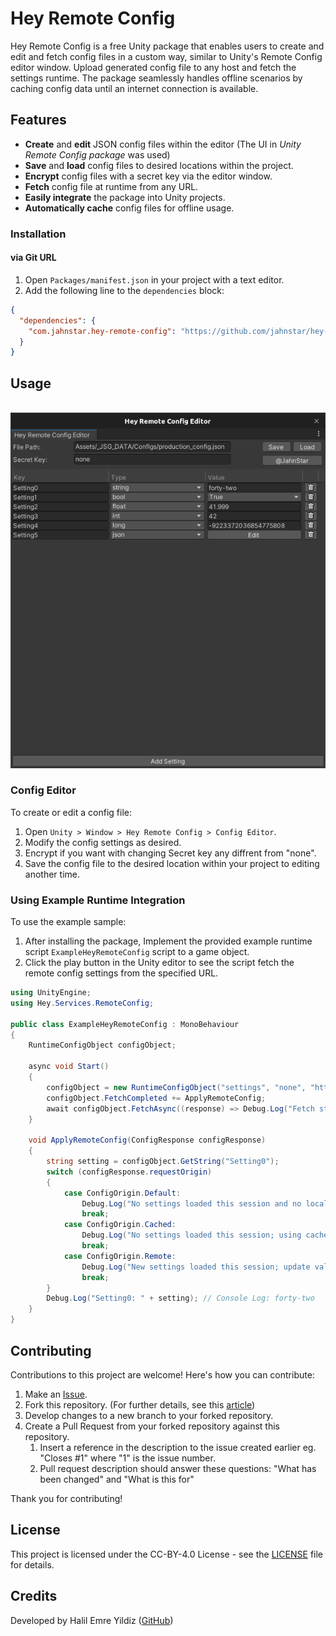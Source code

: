 # Hey Remote Config

Hey Remote Config is a free Unity package that enables users to create and edit and fetch config files in a custom way, similar to Unity's Remote Config editor window. Upload generated config file to any host and fetch the settings runtime. The package seamlessly handles offline scenarios by caching config data until an internet connection is available.

## Features

- **Create** and **edit** JSON config files within the editor (The UI in *Unity Remote Config package* was used)
- **Save** and **load** config files to desired locations within the project.
- **Encrypt** config files with a secret key via the editor window.
- **Fetch** config file at runtime from any URL.
- **Easily integrate** the package into Unity projects.
- **Automatically cache** config files for offline usage.

### Installation

#### via Git URL

1. Open `Packages/manifest.json` in your project with a text editor.
2. Add the following line to the `dependencies` block:
```json
{
  "dependencies": {
    "com.jahnstar.hey-remote-config": "https://github.com/jahnstar/hey-remote-config.git"
  }
}
```

## Usage

<br>
<p<a alt="Developed by Halil Emre Yildiz" href=""><img src="https://raw.githubusercontent.com/JahnStar/Hey-Remote-Config/master/Runtime/Samples/.hey_remote_config_editor.png"></a>
</p>

### Config Editor

To create or edit a config file:
1. Open `Unity > Window > Hey Remote Config > Config Editor`.
2. Modify the config settings as desired.
3. Encrypt if you want with changing Secret key any diffrent from "none".
4. Save the config file to the desired location within your project to editing another time.

### Using Example Runtime Integration

To use the example sample:
1. After installing the package, Implement the provided example runtime script `ExampleHeyRemoteConfig` script to a game object.
2. Click the play button in the Unity editor to see the script fetch the remote config settings from the specified URL.

```csharp
using UnityEngine;
using Hey.Services.RemoteConfig;

public class ExampleHeyRemoteConfig : MonoBehaviour
{
    RuntimeConfigObject configObject;
    
    async void Start()
    {
        configObject = new RuntimeConfigObject("settings", "none", "https://raw.githubusercontent.com/JahnStar/Hey-Remote-Config/master/Runtime/Samples/.example_remote_config.json");
        configObject.FetchCompleted += ApplyRemoteConfig;
        await configObject.FetchAsync((response) => Debug.Log("Fetch status: " + response.status.ToString()));
    }

    void ApplyRemoteConfig(ConfigResponse configResponse)
    {
        string setting = configObject.GetString("Setting0");
        switch (configResponse.requestOrigin)
        {
            case ConfigOrigin.Default:
                Debug.Log("No settings loaded this session and no local cache file exists; using default values.");
                break;
            case ConfigOrigin.Cached:
                Debug.Log("No settings loaded this session; using cached values from a previous session.");
                break;
            case ConfigOrigin.Remote:
                Debug.Log("New settings loaded this session; update values accordingly.");
                break;
        }
        Debug.Log("Setting0: " + setting); // Console Log: forty-two
    }
}
```

## Contributing

Contributions to this project are welcome! Here's how you can contribute:

1. Make an [Issue](https://github.com/jahnstar/hey-remote-config/issues/new).
2. Fork this repository. (For further details, see this [article](https://docs.github.com/en/github/getting-started-with-github/fork-a-repo))
3. Develop changes to a new branch to your forked repository.
4. Create a Pull Request from your forked repository against this repository.
   1. Insert a reference in the description to the issue created earlier eg. "Closes #1" where "1" is the issue number.
   2. Pull request description should answer these questions: "What has been changed" and "What is this for"

Thank you for contributing!

## License

This project is licensed under the CC-BY-4.0 License - see the [LICENSE](LICENSE) file for details.

## Credits

Developed by Halil Emre Yildiz ([GitHub](https://github.com/JahnStar))
